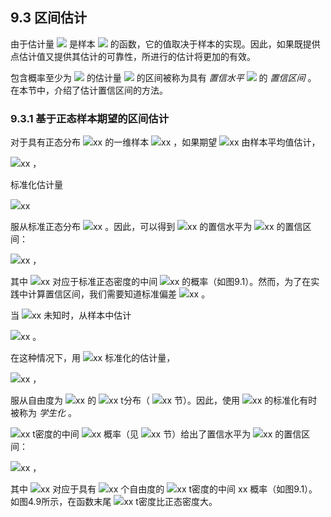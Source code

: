 ## 9.3 区间估计


由于估计量 <img src="http://latex.codecogs.com/gif.latex?\hat{\theta}" style="border:none;"> 是样本 <img src="http://latex.codecogs.com/gif.latex?\mathfrak{D}=\left\{x_i\right\}_{i=1}^{n}" style="border:none;"> 的函数，它的值取决于样本的实现。因此，如果既提供点估计值又提供其估计的可靠性，所进行的估计将更加的有效。  

包含概率至少为 <img src="http://latex.codecogs.com/gif.latex?1-\alpha" style="border:none;"> 的估计量 <img src="http://latex.codecogs.com/gif.latex?\hat{\theta}" style="border:none;"> 的区间被称为具有 *置信水平*  <img src="http://latex.codecogs.com/gif.latex?1-\alpha" style="border:none;"> 的 *置信区间* 。 在本节中，介绍了估计置信区间的方法。

### 9.3.1 基于正态样本期望的区间估计

对于具有正态分布 <img src="http://latex.codecogs.com/gif.latex?在此插入Latex公式" style="border:none;">xx 的一维样本 <img src="http://latex.codecogs.com/gif.latex?在此插入Latex公式" style="border:none;">xx ，如果期望 <img src="http://latex.codecogs.com/gif.latex?在此插入Latex公式" style="border:none;">xx 由样本平均值估计，  

<img src="http://latex.codecogs.com/gif.latex?在此插入Latex公式" style="border:none;">xx ，  

标准化估计量  

<img src="http://latex.codecogs.com/gif.latex?在此插入Latex公式" style="border:none;">xx   

服从标准正态分布 <img src="http://latex.codecogs.com/gif.latex?在此插入Latex公式" style="border:none;">xx 。因此，可以得到 <img src="http://latex.codecogs.com/gif.latex?在此插入Latex公式" style="border:none;">xx 的置信水平为 <img src="http://latex.codecogs.com/gif.latex?在此插入Latex公式" style="border:none;">xx 的置信区间：  

<img src="http://latex.codecogs.com/gif.latex?在此插入Latex公式" style="border:none;">xx ，  

其中 <img src="http://latex.codecogs.com/gif.latex?在此插入Latex公式" style="border:none;">xx 对应于标准正态密度的中间 <img src="http://latex.codecogs.com/gif.latex?在此插入Latex公式" style="border:none;">xx 的概率（如图9.1）。然而，为了在实践中计算置信区间，我们需要知道标准偏差 <img src="http://latex.codecogs.com/gif.latex?在此插入Latex公式" style="border:none;">xx 。  

当 <img src="http://latex.codecogs.com/gif.latex?在此插入Latex公式" style="border:none;">xx 未知时，从样本中估计  

<img src="http://latex.codecogs.com/gif.latex?在此插入Latex公式" style="border:none;">xx 。  

在这种情况下，用 <img src="http://latex.codecogs.com/gif.latex?在此插入Latex公式" style="border:none;">xx 标准化的估计量，  

<img src="http://latex.codecogs.com/gif.latex?在此插入Latex公式" style="border:none;">xx ，  

服从自由度为 <img src="http://latex.codecogs.com/gif.latex?在此插入Latex公式" style="border:none;">xx 的 <img src="http://latex.codecogs.com/gif.latex?在此插入Latex公式" style="border:none;">xx t分布（ <img src="http://latex.codecogs.com/gif.latex?在此插入Latex公式" style="border:none;">xx 节）。因此，使用 <img src="http://latex.codecogs.com/gif.latex?在此插入Latex公式" style="border:none;">xx 的标准化有时被称为 *学生化* 。  

 <img src="http://latex.codecogs.com/gif.latex?在此插入Latex公式" style="border:none;">xx t密度的中间 <img src="http://latex.codecogs.com/gif.latex?在此插入Latex公式" style="border:none;">xx 概率（见 <img src="http://latex.codecogs.com/gif.latex?在此插入Latex公式" style="border:none;">xx 节）给出了置信水平为 <img src="http://latex.codecogs.com/gif.latex?在此插入Latex公式" style="border:none;">xx 的置信区间：  
 
 <img src="http://latex.codecogs.com/gif.latex?在此插入Latex公式" style="border:none;">xx ，  
 
 其中 <img src="http://latex.codecogs.com/gif.latex?在此插入Latex公式" style="border:none;">xx 对应于具有 <img src="http://latex.codecogs.com/gif.latex?在此插入Latex公式" style="border:none;">xx 个自由度的 <img src="http://latex.codecogs.com/gif.latex?在此插入Latex公式" style="border:none;">xx t密度的中间 xx 概率（如图9.1）。如图4.9所示，在函数末尾 <img src="http://latex.codecogs.com/gif.latex?在此插入Latex公式" style="border:none;">xx t密度比正态密度大。

